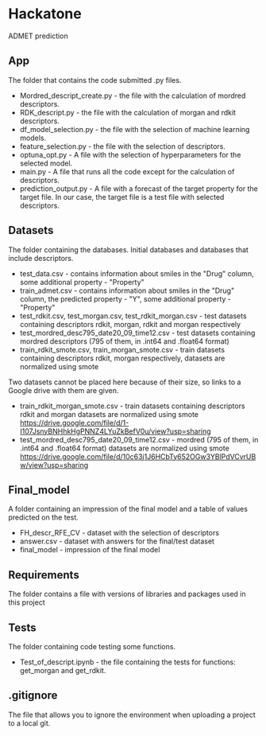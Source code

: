 # Hackatone
ADMET prediction 


## App
The folder that contains the code submitted .py files.

- Mordred_descript_create.py - the file with the calculation of mordred descriptors.
- RDK_descript.py - the file with the calculation of morgan and rdkit descriptors.
- df_model_selection.py - the file with the selection of machine learning models.
- feature_selection.py - the file with the selection of descriptors.
- optuna_opt.py - A file with the selection of hyperparameters for the selected model.
- main.py - A file that runs all the code except for the calculation of descriptors.
- prediction_output.py - A file with a forecast of the target property for the target file. In our case, the target file is a test file with selected descriptors.

## Datasets
The folder containing the databases. Initial databases and databases that include descriptors.

- test_data.csv - contains information about smiles in the "Drug" column, some additional property - "Property"
- train_admet.csv - contains information about smiles in the "Drug" column, the predicted property - "Y", some additional property - "Property"
- test_rdkit.csv, test_morgan.csv, test_rdkit_morgan.csv - test datasets containing descriptors rdkit, morgan, rdkit and morgan respectively
- test_mordred_desc795_date20_09_time12.csv - test datasets containing mordred descriptors (795 of them, in .int64 and .float64 format)
- train_rdkit_smote.csv, train_morgan_smote.csv - train datasets containing descriptors rdkit, morgan respectively, datasets are normalized using smote

Two datasets cannot be placed here because of their size, so links to a Google drive with them are given.

- train_rdkit_morgan_smote.csv - train datasets containing descriptors rdkit and morgan datasets are normalized using smote https://drive.google.com/file/d/1-I107JsnyBNHhkHgPNNZ4LYuZkBefV0u/view?usp=sharing
- test_mordred_desc795_date20_09_time12.csv - mordred (795 of them, in .int64 and .float64 format) datasets are normalized using smote https://drive.google.com/file/d/10c63j1J6HCbTy652OGw3YBlPdVCvrUBw/view?usp=sharing

## Final_model
A folder containing an impression of the final model and a table of values predicted on the test.

- FH_descr_RFE_CV - dataset with the selection of descriptors
- answer.csv - dataset with answers for the final/test dataset
- final_model - impression of the final model

## Requirements
The folder contains a file with versions of libraries and packages used in this project

## Tests
The folder containing code testing some functions.

- Test_of_descript.ipynb - the file containing the tests for functions: get_morgan and get_rdkit.

## .gitignore 
The file that allows you to ignore the environment when uploading a project to a local git.
